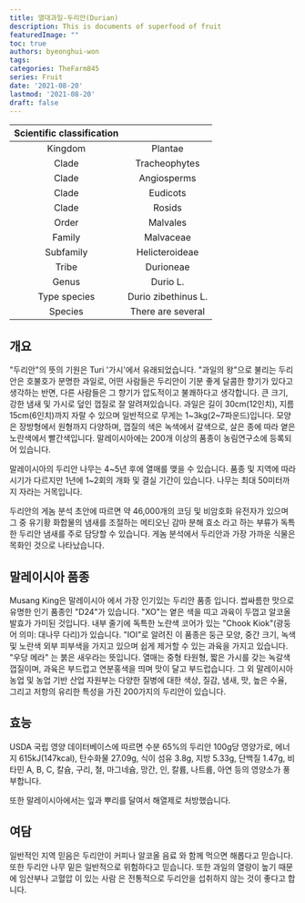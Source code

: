 ```yaml
---
title: 열대과일-두리안(Durian)
description: This is documents of superfood of fruit
featuredImage: ""
toc: true
authors: byeonghui-won
tags: 
categories: TheFarm845
series: Fruit
date: '2021-08-20'
lastmod: '2021-08-20'
draft: false
---
```


| Scientific classification | |
|:-------------------------------------------------------------------------:|:--------------:|
| Kingdom  | Plantae        | 
| Clade | Tracheophytes  | 
| Clade | Angiosperms    | 
| Clade | Eudicots       | 
| Clade | Rosids         |  
| Order | Malvales       |
| Family | Malvaceae      |  
| Subfamily | Helicteroideae |  
| Tribe | Durioneae      |  
| Genus | Durio L.       |   
| Type species | Durio zibethinus  L.  | 
| Species | There are several  |  

## 개요

"두리안"의 뜻의 기원은 Turi '가시'에서 유래되었습니다. "과일의 왕"으로 불리는 두리안은 호불호가 분명한 과일로, 어떤 사람들은 두리안이 기분 좋게 달콤한 향기가 있다고 생각하는 반면, 다른 사람들은 그 향기가 압도적이고 불쾌하다고 생각합니다. 큰 크기, 강한 냄새 및 가시로 덮인 껍질로 잘 알려져있습니다. 과일은 길이 30cm(12인치), 지름 15cm(6인치)까지 자랄 수 있으며 일반적으로 무게는 1~3kg(2~7파운드)입니다. 모양은 장방형에서 원형까지 다양하며, 껍질의 색은 녹색에서 갈색으로, 살은 종에 따라 옅은 노란색에서 빨간색입니다. 말레이시아에는 200개 이상의 품종이 농림연구소에 등록되어 있습니다. 

말레이시아의 두리안 나무는 4~5년 후에 열매를 맺을 수 있습니다. 품종 및 지역에 따라 시기가 다르지만 1년에 1~2회의 개화 및 결실 기간이 있습니다. 나무는 최대 50미터까지 자라는 거목입니다. 

두리안의 게놈 분석 초안에 따르면 약 46,000개의 코딩 및 비암호화 유전자가 있으며 그 중 유기황 화합물의 냄새를 조절하는 메티오닌 감마 분해 효소 라고 하는 부류가 독특한 두리안 냄새를 주로 담당할 수 있습니다. 게놈 분석에서 두리안과 가장 가까운 식물은 목화인 것으로 나타났습니다.

## 말레이시아 품종 

Musang King은 말레이시아 에서 가장 인기있는 두리안 품종 입니다. 쌉싸름한 맛으로 유명한 인기 품종인 "D24"가 있습니다. "XO"는 옅은 색을 띠고 과육이 두껍고 알코올 발효가 가미된 것입니다. 내부 줄기에 독특한 노란색 코어가 있는 "Chook Kiok"(광둥어 의미: 대나무 다리)가 있습니다. "IOI"로 알려진 이 품종은 둥근 모양, 중간 크기, 녹색 및 노란색 외부 피부색을 가지고 있으며 쉽게 제거할 수 있는 과육을 가지고 있습니다. "우당 메라" 는 붉은 새우라는 뜻입니다. 열매는 중형 타원형, 짧은 가시를 갖는 녹갈색 껍질이며, 과육은 부드럽고 연분홍색을 띄며 맛이 달고 부드럽습니다. 그 외 말레이시아 농업 및 농업 기반 산업 자원부는 다양한 질병에 대한 색상, 질감, 냄새, 맛, 높은 수율, 그리고 저항의 유리한 특성을 가진 200가지의 두리안이 있습니다. 

## 효능 

USDA 국립 영양 데이터베이스에 따르면 수분 65%의 두리안 100g당 영양가로, 에너지	615kJ(147kcal), 탄수화물 27.09g, 식이 섬유 3.8g, 지방 5.33g, 단백질 1.47g, 비타민 A, B, C, 칼슘, 구리, 철, 마그네슘, 망간, 인, 칼륨, 나트륨, 아연 등의 영양소가 풍부합니다. 

또한 말레이시아에서는 잎과 뿌리를 달여서 해열제로 처방했습니다. 

## 여담 

일반적인 지역 믿음은 두리안이 커피나 알코올 음료 와 함께 먹으면 해롭다고 믿습니다. 또한 두리안 나무 밑은 일반적으로 위험하다고 믿습니다. 또한 과일의 열량이 높기 때문에 임산부나 고혈압 이 있는 사람 은 전통적으로 두리안을 섭취하지 않는 것이 좋다고 합니다. 
